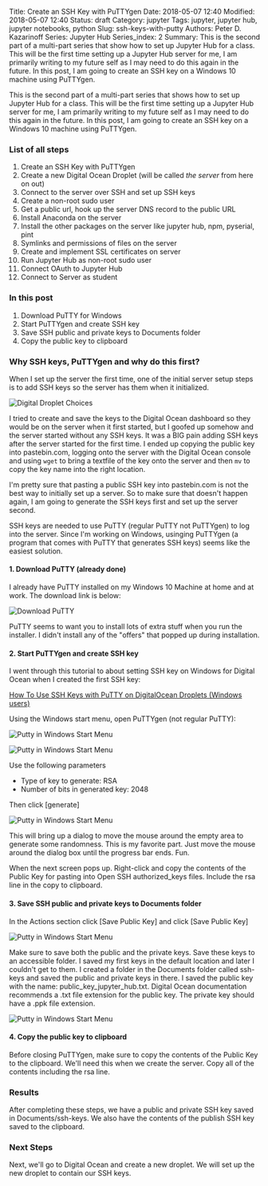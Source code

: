 Title: Create an SSH Key with PuTTYgen
Date: 2018-05-07 12:40
Modified: 2018-05-07 12:40
Status: draft
Category: jupyter
Tags: jupyter, jupyter hub, jupyter notebooks, python
Slug: ssh-keys-with-putty
Authors: Peter D. Kazarinoff
Series: Jupyter Hub
Series_index: 2
Summary: This is the second part of a multi-part series that show how to set up Jupyter Hub for a class. This will be the first time setting up a Jupyter Hub server for me, I am primarily writing to my future self as I may need to do this again in the future. In this post, I am going to create an SSH key on a Windows 10 machine using PuTTYgen.

This is the second part of a multi-part series that shows how to set up Jupyter Hub for a class. This will be the first time setting up a Jupyter Hub server for me, I am primarily writing to my future self as I may need to do this again in the future. In this post, I am going to create an SSH key on a Windows 10 machine using PuTTYgen.

### List of all steps

1. Create an SSH Key with PuTTYgen
2. Create a new Digital Ocean Droplet (will be called _the server_ from here on out)
3. Connect to the server over SSH and set up SSH keys
4. Create a non-root sudo user
5. Get a public url, hook up the server DNS record to the public URL
6. Install Anaconda on the server
7. Install the other packages on the server like jupyter hub, npm, pyserial, pint
8. Symlinks and permissions of files on the server
9. Create and implement SSL certificates on server
10. Run Jupyter Hub as non-root sudo user
11. Connect OAuth to Jupyter Hub
12. Connect to Server as student

### In this post

1. Download PuTTY for Windows
2. Start PuTTYgen and create SSH key
3. Save SSH public and private keys to Documents folder
4. Copy the public key to clipboard

### Why SSH keys, PuTTYgen and why do this first?

When I set up the server the first time, one of the initial server setup steps is to add SSH keys so the server has them when it initialized. 

![Digital Droplet Choices](/posts/jupyter_hub/digital_ocean_droplet_new_ssh_key_dialog.png)

I tried to create and save the keys to the Digital Ocean dashboard so they would be on the server when it first started, but I goofed up somehow and the server started without any SSH keys. It was a BIG pain adding SSH keys after the server started for the first time. I ended up copying the public key into pastebin.com, logging onto the server with the Digital Ocean console and using ```wget``` to bring a textfile of the key onto the server and then ```mv``` to copy the key name into the right location.

I'm pretty sure that pasting a public SSH key into pastebin.com is not the best way to initially set up a server. So to make sure that doesn't happen again, I am going to generate the SSH keys first and set up the server second. 

SSH keys are needed to use PuTTY (regular PuTTY not PuTTYgen) to log into the server. Since I'm working on Windows, usinging PuTTYgen (a program that comes with PuTTY that generates SSH keys) seems like the easiest solution. 

#### 1. Download PuTTY (already done)

I already have PuTTY installed on my Windows 10 Machine at home and at work. The download link is below:

![Download PuTTY](https://www.putty.org/)

PuTTY seems to want you to install lots of extra stuff when you run the installer. I didn't install any of the "offers" that popped up during installation.


#### 2. Start PuTTYgen and create SSH key

I went through this tutorial to about setting SSH key on Windows for Digital Ocean when I created the first SSH key:

[How To Use SSH Keys with PuTTY on DigitalOcean Droplets (Windows users)](https://www.digitalocean.com/community/tutorials/how-to-use-ssh-keys-with-putty-on-digitalocean-droplets-windows-users)

Using the Windows start menu, open PuTTYgen (not regular PuTTY):

![Putty in Windows Start Menu](/posts/jupyter_hub/puttygen_in_start_menu.png)

![Putty in Windows Start Menu](/posts/jupyter_hub/puttygen_key_generator.png)

Use the following parameters

 * Type of key to generate: RSA
 * Number of bits in generated key: 2048

Then click [generate]

![Putty in Windows Start Menu](/posts/jupyter_hub/puttygen_generate.png)

This will bring up a dialog to move the mouse around the empty area to generate some randomness. This is my favorite part. Just move the mouse around the dialog box until the progress bar ends. Fun.

When the next screen pops up. Right-click and copy the contents of the Public Key for pasting into Open SSH authorized_keys files. Include the rsa line in the copy to clipboard.

#### 3. Save SSH public and private keys to Documents folder

In the Actions section click [Save Public Key] and click [Save Public Key]

![Putty in Windows Start Menu](/posts/jupyter_hub/puttygen_save_public_private_key.png)

Make sure to save both the public and the private keys. Save these keys to an accessible folder. I saved my first keys in the default location and later I couldn't get to them. I created a folder in the Documents folder called ssh-keys and saved the public and private keys in there. I saved the public key with the name: public_key_jupyter_hub.txt. Digital Ocean documentation recommends a .txt file extension for the public key. The private key should have a .ppk file extension.

![Putty in Windows Start Menu](/posts/jupyter_hub/puttygen_public_key_save_name.png)

#### 4. Copy the public key to clipboard

Before closing PuTTYgen, make sure to copy the contents of the Public Key to the clipboard. We'll need this when we create the server. Copy all of the contents including the rsa line. 

### Results

After completing these steps, we have a public and private SSH key saved in Documents/ssh-keys. We also have the contents of the publish SSH key saved to the clipboard.

### Next Steps

Next, we'll go to Digital Ocean and create a new droplet. We will set up the new droplet to contain our SSH keys.
